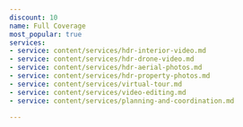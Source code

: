 ```yaml
---
discount: 10
name: Full Coverage
most_popular: true
services:
- service: content/services/hdr-interior-video.md
- service: content/services/hdr-drone-video.md
- service: content/services/hdr-aerial-photos.md
- service: content/services/hdr-property-photos.md
- service: content/services/virtual-tour.md
- service: content/services/video-editing.md
- service: content/services/planning-and-coordination.md

---
```

